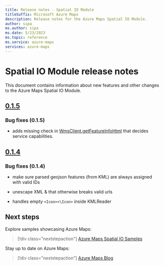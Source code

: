```yaml
---
title: Release notes - Spatial IO Module
titleSuffix: Microsoft Azure Maps
description: Release notes for the Azure Maps Spatial IO Module. 
author: sipa
ms.author: sipa
ms.date: 5/23/2023
ms.topic: reference
ms.service: azure-maps
services: azure-maps
---
```


# Spatial IO Module release notes

This document contains information about new features and other changes to the Azure Maps Spatial IO Module.

## [0.1.5]

### Bug fixes (0.1.5)

- adds missing check in [WmsClient.getFeatureInfoHtml] that decides service capabilities.

## [0.1.4]

### Bug fixes (0.1.4)

- make sure parsed geojson features (from KML) are always assigned with valid IDs

- unescape XML &amp; that otherwise breaks valid urls

- handles empty `<Icon><\Icon>` inside KMLReader

## Next steps

Explore samples showcasing Azure Maps:

> [!div class="nextstepaction"]
> [Azure Maps Spatial IO Samples]

Stay up to date on Azure Maps:

> [!div class="nextstepaction"]
> [Azure Maps Blog]

[WmsClient.getFeatureInfoHtml]: https://learn.microsoft.com/javascript/api/azure-maps-spatial-io/atlas.io.ogc.wfsclient?view=azure-maps-typescript-latest#azure-maps-spatial-io-atlas-io-ogc-wfsclient-getfeatureinfo
[0.1.5]: https://www.npmjs.com/package/azure-maps-spatial-io/v/0.1.5
[0.1.4]: https://www.npmjs.com/package/azure-maps-spatial-io/v/0.1.4
[Azure Maps Spatial IO Samples]: https://samples.azuremaps.com/?search=Spatial%20IO%20Module
[Azure Maps Blog]: https://techcommunity.microsoft.com/t5/azure-maps-blog/bg-p/AzureMapsBlog
